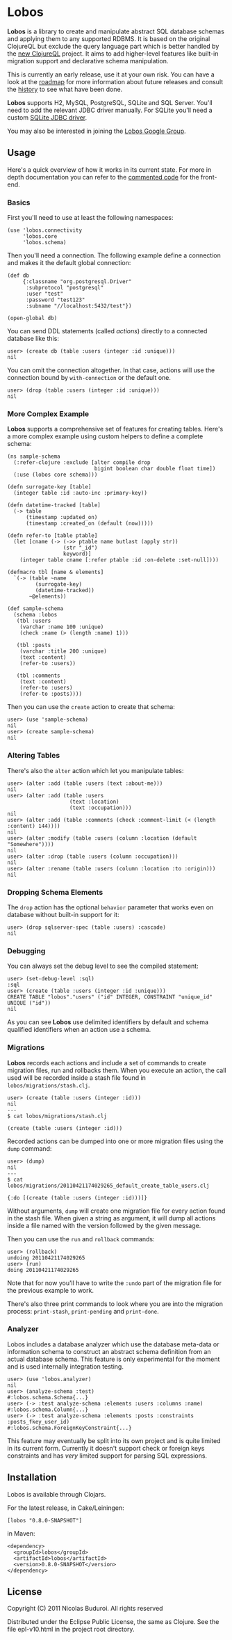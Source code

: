 # Lobos

**Lobos** is a library to create and manipulate abstract SQL database
schemas and applying them to any supported RDBMS. It is based on the
original ClojureQL but exclude the query language part which is better
handled by the [new ClojureQL] project. It aims to add higher-level
features like built-in migration support and declarative schema
manipulation.

This is currently an early release, use it at your own risk. You can
have a look at the [roadmap] for more information about future releases
and consult the [history] to see what have been done.

**Lobos** supports H2, MySQL, PostgreSQL, SQLite and SQL Server. You'll
need to add the relevant JDBC driver manually. For SQLite you'll need a
custom [SQLite JDBC driver].

You may also be interested in joining the [Lobos Google Group].

## Usage

Here's a quick overview of how it works in its current state. For more
in depth documentation you can refer to the [commented code] for the
front-end.

### Basics

First you'll need to use at least the following namespaces:
    
    (use 'lobos.connectivity
         'lobos.core
         'lobos.schema)

Then you'll need a connection. The following example define a connection
and makes it the default global connection:
    
    (def db
         {:classname "org.postgresql.Driver"
          :subprotocol "postgresql"
          :user "test"
          :password "test123"
          :subname "//localhost:5432/test"})

    (open-global db)

You can send DDL statements (called *actions*) directly to a connected
database like this:

    user> (create db (table :users (integer :id :unique)))
    nil

You can omit the connection altogether. In that case, actions will use
the connection bound by `with-connection` or the default one.

    user> (drop (table :users (integer :id :unique)))
    nil

### More Complex Example

**Lobos** supports a comprehensive set of features for creating tables.
Here's a more complex example using custom helpers to define a complete
schema:

    (ns sample-schema
      (:refer-clojure :exclude [alter compile drop
                                bigint boolean char double float time])
      (:use (lobos core schema)))
    
    (defn surrogate-key [table]
      (integer table :id :auto-inc :primary-key))
    
    (defn datetime-tracked [table]
      (-> table
          (timestamp :updated_on)
          (timestamp :created_on (default (now)))))
    
    (defn refer-to [table ptable]
      (let [cname (-> (->> ptable name butlast (apply str))
                      (str "_id")
                      keyword)]
        (integer table cname [:refer ptable :id :on-delete :set-null])))
    
    (defmacro tbl [name & elements]
      `(-> (table ~name
             (surrogate-key)
             (datetime-tracked))
           ~@elements))
    
    (def sample-schema
      (schema :lobos
       (tbl :users
        (varchar :name 100 :unique)
        (check :name (> (length :name) 1)))
    
       (tbl :posts
        (varchar :title 200 :unique)
        (text :content)
        (refer-to :users))
    
       (tbl :comments
        (text :content)
        (refer-to :users)
        (refer-to :posts))))

Then you can use the `create` action to create that schema:

    user> (use 'sample-schema)
    nil
    user> (create sample-schema)
    nil

### Altering Tables

There's also the `alter` action which let you manipulate tables:

    user> (alter :add (table :users (text :about-me)))
    nil
    user> (alter :add (table :users
                        (text :location)
                        (text :occupation)))
    nil
    user> (alter :add (table :comments (check :comment-limit (< (length :content) 144))))
    nil
    user> (alter :modify (table :users (column :location (default "Somewhere"))))
    nil
    user> (alter :drop (table :users (column :occupation)))
    nil
    user> (alter :rename (table :users (column :location :to :origin)))
    nil

### Dropping Schema Elements

The `drop` action has the optional `behavior` parameter that works even
on database without built-in support for it:

    user> (drop sqlserver-spec (table :users) :cascade)
    nil

### Debugging

You can always set the debug level to see the compiled statement:

    user> (set-debug-level :sql)
    :sql
    user> (create (table :users (integer :id :unique)))
    CREATE TABLE "lobos"."users" ("id" INTEGER, CONSTRAINT "unique_id" UNIQUE ("id"))
    nil

As you can see **Lobos** use delimited identifiers by default and schema
qualified identifiers when an action use a schema.

### Migrations

**Lobos** records each actions and include a set of commands to create
migration files, run and rollbacks them. When you execute an action, the
call used will be recorded inside a stash file found in
`lobos/migrations/stash.clj`.

    user> (create (table :users (integer :id)))
    nil
    ---
    $ cat lobos/migrations/stash.clj

    (create (table :users (integer :id)))

Recorded actions can be dumped into one or more migration files using the
`dump` command:

    user> (dump)
    nil
    ---
    $ cat lobos/migrations/20110421174029265_default_create_table_users.clj

    {:do [(create (table :users (integer :id)))]}

Without arguments, `dump` will create one migration file for every action
found in the stash file. When given a string as argument, it will dump
all actions inside a file named with the version followed by the given
message.

Then you can use the `run` and `rollback` commands:

    user> (rollback)
    undoing 20110421174029265
    user> (run)
    doing 20110421174029265

Note that for now you'll have to write the `:undo` part of the migration
file for the previous example to work.

There's also three print commands to look where you are into the
migration process: `print-stash`, `print-pending` and `print-done`.

### Analyzer

Lobos includes a database analyzer which use the database meta-data or
information schema to construct an abstract schema definition from an
actual database schema. This feature is only experimental for the
moment and is used internally integration testing.

    user> (use 'lobos.analyzer)
    nil
    user> (analyze-schema :test)
    #:lobos.schema.Schema{...}
    user> (-> :test analyze-schema :elements :users :columns :name)
    #:lobos.schema.Column{...}
    user> (-> :test analyze-schema :elements :posts :constraints :posts_fkey_user_id)
    #:lobos.schema.ForeignKeyConstraint{...}

This feature may eventually be split into its own project and is quite
limited in its current form. Currently it doesn't support check or
foreign keys constraints and has *very* limited support for parsing SQL
expressions.

## Installation

Lobos is available through Clojars.

For the latest release, in Cake/Leiningen:

    [lobos "0.8.0-SNAPSHOT"]

in Maven:

    <dependency>
      <groupId>lobos</groupId>
      <artifactId>lobos</artifactId>
      <version>0.8.0-SNAPSHOT</version>
    </dependency>

## License

Copyright (C) 2011 Nicolas Buduroi. All rights reserved

Distributed under the Eclipse Public License, the same as Clojure. See
the file epl-v10.html in the project root directory.

[new ClojureQL]: https://github.com/LauJensen/clojureql
[roadmap]: https://github.com/budu/lobos/blob/master/roadmap.md
[history]: https://github.com/budu/lobos/blob/master/history.md
[SQLite JDBC driver]: https://github.com/budu/sqlitejdbc
[commented code]: http://budu.github.com/lobos/doc/uberdoc.frontend.html
[Lobos Google Group]: http://groups.google.com/group/lobos-library
